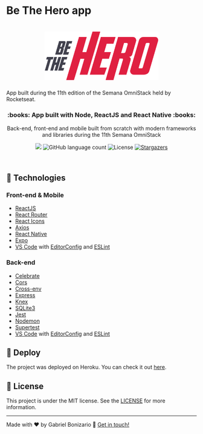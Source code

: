 # Be The Hero app
<h1 align="center">
  <img alt="Be The Hero app" title="Be The Hero app" src="assets/logo.svg" width="300px" />
</h1>

App built during the 11th edition of the Semana OmniStack held by Rocketseat.
<h3 align="center">
  :books: App built with Node, ReactJS and React Native :books:
</h3>

<p align="center">
  Back-end, front-end and mobile built from scratch with modern frameworks and libraries during the 11th Semana OmniStack
</p>

<p align="center">
  <a href="https://www.codacy.com/manual/Bonizario/be-the-hero?utm_source=github.com&utm_medium=referral&utm_content=Bonizario/be-the-hero&utm_campaign=Badge_Grade"><img src="https://api.codacy.com/project/badge/Grade/54f716c6818740beafac1ce235e0690a"/></a>

  <img alt="GitHub language count" src="https://img.shields.io/github/languages/count/Bonizario/be-the-hero?color=blue">

  <img alt="License" src="https://img.shields.io/github/license/Bonizario/be-the-hero?color=blue">

  <a href="https://github.com/Bonizario/be-the-hero/stargazers">
    <img alt="Stargazers" src="https://img.shields.io/github/stars/Bonizario/be-the-hero?style=social">
  </a>

</p>


<p align="center">
  <img />
</p>

## :rocket: Technologies

### Front-end & Mobile

- [ReactJS](https://reactjs.org/)
- [React Router](https://github.com/ReactTraining/react-router)
- [React Icons](https://react-icons.netlify.com/#/)
- [Axios](https://github.com/axios/axios)
- [React Native](https://reactnative.dev/)
- [Expo](https://expo.io/)
- [VS Code][vc] with [EditorConfig][vceditconfig] and [ESLint][vceslint]

### Back-end

- [Celebrate](https://github.com/arb/celebrate)
- [Cors](https://www.npmjs.com/package/cors)
- [Cross-env](https://www.npmjs.com/package/cross-env)
- [Express](https://github.com/expressjs/express)
- [Knex](http://knexjs.org/)
- [SQLite3](https://www.npmjs.com/package/sqlite3)
- [Jest](https://jestjs.io/)
- [Nodemon](https://nodemon.io/)
- [Supertest](https://github.com/visionmedia/supertest)
- [VS Code][vc] with [EditorConfig][vceditconfig] and [ESLint][vceslint]


## :electric_plug: Deploy

The project was deployed on Heroku. You can check it out <a href="https://be-the-hero-frontend-bonizario.herokuapp.com/" target="blank">here</a>.

## :memo: License
This project is under the MIT license. See the [LICENSE](https://github.com/Bonizario/be-the-hero/blob/master/LICENSE) for more information.

---

Made with ♥ by Gabriel Bonizario :wave: [Get in touch!](https://www.linkedin.com/in/gabriel-bonizario/)




[vc]: https://code.visualstudio.com/
[vceditconfig]: https://marketplace.visualstudio.com/items?itemName=EditorConfig.EditorConfig
[vceslint]: https://marketplace.visualstudio.com/items?itemName=dbaeumer.vscode-eslint
